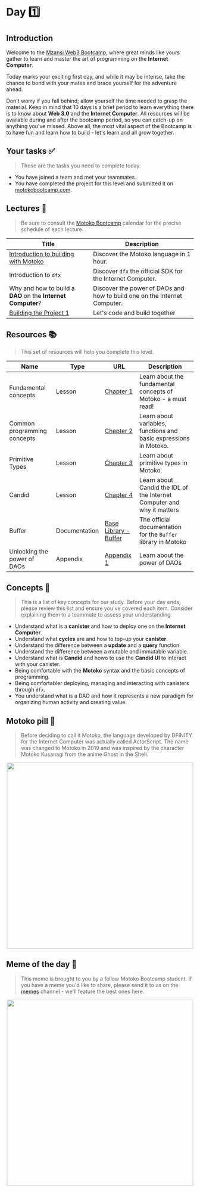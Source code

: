 # Day 1️⃣

## Introduction

Welcome to the [Mzansi Web3 Bootcamp](https://twitter.com/icphub_SA), where great minds like yours gather to learn and master the art of programming on the **Internet Computer**.

Today marks your exciting first day, and while it may be intense, take the chance to bond with your mates and brace yourself for the adventure ahead. <br/>

Don't worry if you fall behind; allow yourself the time needed to grasp the material. Keep in mind that 10 days is a brief period to learn everything there is to know about **Web 3.0** and the **Internet Computer**. All resources will be available during and after the bootcamp period, so you can catch-up on anything you've missed.
Above all, the most vital aspect of the Bootcamp is to have fun and learn how to build - let's learn and all grow together.

## Your tasks ✅

> Those are the tasks you need to complete today.

- You have joined a team and met your teammates.
- You have completed the project for this level and submitted it on [motokobootcamp.com](https://motokobootcamp.com/).

## Lectures 🍿

> Be sure to consult the [Motoko Bootcamp](https://calendar.google.com/calendar/u/0/embed?src=c_1a1c0c95f41c3d5729532726aaa57d96e991c5d3254b0f9e02fdf4d9babf4401@group.calendar.google.com) calendar for the precise schedule of each lecture.

| Title                                                                                                            | Description                                                               |
| ---------------------------------------------------------------------------------------------------------------- | ------------------------------------------------------------------------- |
| <a href="https://www.youtube.com/watch?v=-0k_5pyEquo" target="_blank"> Introduction to building with Motoko </a> | Discover the Motoko language in 1 hour.                                   |
| Introduction to `dfx`                                                                                            | Discover `dfx` the official SDK for the Internet Computer.                |
| Why and how to build a **DAO** on the **Internet Computer**?                                                     | Discover the power of DAOs and how to build one on the Internet Computer. |
| <a href="https://www.youtube.com/watch?v=BnACsBRY1Kg" target="_blank" > Building the Project 1 </a>              | Let's code and build together                                             |

## Resources 📚

> This set of resources will help you complete this level.

| Name                        | Type          | URL                                                                                                                | Description                                                            |
| --------------------------- | ------------- | ------------------------------------------------------------------------------------------------------------------ | ---------------------------------------------------------------------- |
| Fundamental concepts        | Lesson        | [Chapter 1](https://github.com/motoko-bootcamp/dao-adventure-training/blob/main/lessons/chapter-1/CHAPTER-1.MD)    | Learn about the fundamental concepts of Motoko - a must read!          |
| Common programming concepts | Lesson        | [Chapter 2](https://github.com/motoko-bootcamp/dao-adventure-training/blob/main/lessons/chapter-2/CHAPTER-2.MD)    | Learn about variables, functions and basic expressions in Motoko.      |
| Primitive Types             | Lesson        | [Chapter 3](https://github.com/motoko-bootcamp/dao-adventure-training/blob/main/lessons/chapter-3/CHAPTER-3.MD)    | Learn about primitive types in Motoko.                                 |
| Candid                      | Lesson        | [Chapter 4](https://github.com/motoko-bootcamp/dao-adventure-training/blob/main/lessons/chapter-4/CHAPTER-4.MD)    | Learn about Candid the IDL of the Internet Computer and why it matters |
| Buffer                      | Documentation | [Base Library - Buffer](https://internetcomputer.org/docs/current/motoko/main/base/Buffer)                         | The official documentation for the `Buffer` library in Motoko          |
| Unlocking the power of DAOs | Appendix      | [Appendix 1](https://github.com/motoko-bootcamp/dao-adventure-training/blob/main/lessons/appendix-1/APPENDIX-1.MD) | Learn about the power of DAOs                                          |

## Concepts 🧠

> This is a list of key concepts for our study. Before your day ends, please review this list and ensure you've covered each item. Consider explaining them to a teammate to assess your understanding.

- Understand what is a **canister** and how to deploy one on the **Internet Computer**.
- Understand what **cycles** are and how to top-up your **canister**.
- Understand the difference between a **update** and a **query** function.
- Understand the difference between a mutable and immutable variable.
- Understand what is **Candid** and howo to use the **Candid UI** to interact with your canister.
- Being comfortable with the **Motoko** syntax and the basic concepts of programming.
- Being comfortabler deploying, managing and interacting with canisters through `dfx`.
- You understand what is a DAO and how it represents a new paradigm for organizing human activity and creating value.

## Motoko pill 💊

> Before deciding to call it Motoko, the language developed by DFINITY for the Internet Computer was actually called ActorScript. The name was changed to Motoko in 2019 and was inspired by the character Motoko Kusanagi from the anime Ghost in the Shell.

<p align="center"><img src="../../assets/day_1/guide/motoko_kusanagi.png" style="width: 500px;" /></p>

## Meme of the day 🙈

> This meme is brought to you by a fellow Motoko Bootcamp student. If you have a meme you'd like to share, please send it to us on the [memes](https://discord.gg/fTATv6G9) channel - we'll feature the best ones here.

<p align="center"><img src="../../assets/day_1/guide/meme_day_1.jpg" style="width: 500px;" /></p>
